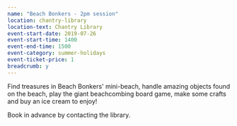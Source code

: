 ```yaml
---
name: "Beach Bonkers - 2pm session"
location: chantry-library
location-text: Chantry Library
event-start-date: 2019-07-26
event-start-time: 1400
event-end-time: 1500
event-category: summer-holidays
event-ticket-price: 1
breadcrumb: y
---
```


Find treasures in Beach Bonkers' mini-beach, handle amazing objects found on the beach, play the giant beachcombing board game, make some crafts and buy an ice cream to enjoy!

Book in advance by contacting the library.
